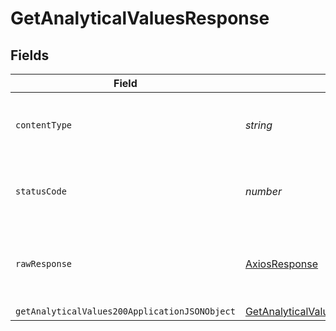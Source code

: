 # GetAnalyticalValuesResponse


## Fields

| Field                                                                                                     | Type                                                                                                      | Required                                                                                                  | Description                                                                                               |
| --------------------------------------------------------------------------------------------------------- | --------------------------------------------------------------------------------------------------------- | --------------------------------------------------------------------------------------------------------- | --------------------------------------------------------------------------------------------------------- |
| `contentType`                                                                                             | *string*                                                                                                  | :heavy_check_mark:                                                                                        | HTTP response content type for this operation                                                             |
| `statusCode`                                                                                              | *number*                                                                                                  | :heavy_check_mark:                                                                                        | HTTP response status code for this operation                                                              |
| `rawResponse`                                                                                             | [AxiosResponse](https://axios-http.com/docs/res_schema)                                                   | :heavy_minus_sign:                                                                                        | Raw HTTP response; suitable for custom response parsing                                                   |
| `getAnalyticalValues200ApplicationJSONObject`                                                             | [GetAnalyticalValues200ApplicationJSON](../../models/operations/getanalyticalvalues200applicationjson.md) | :heavy_minus_sign:                                                                                        | OK                                                                                                        |